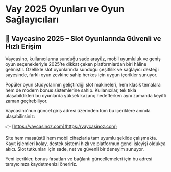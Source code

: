 # Vay 2025 Oyunları ve Oyun Sağlayıcıları

## 🎲 Vaycasino 2025 – Slot Oyunlarında Güvenli ve Hızlı Erişim

Vaycasino, kullanıcılarına sunduğu sade arayüz, mobil uyumluluk ve geniş oyun seçenekleriyle 2025’te dikkat çeken platformlardan biri hâline gelmiştir. Özellikle slot oyunlarında sunduğu çeşitlilik ve sağlayıcı desteği sayesinde, farklı oyun zevkine sahip herkes için uygun içerikler sunuyor.

Popüler oyun stüdyolarının geliştirdiği slot makineleri, hem klasik temalara hem de modern bonus sistemlerine sahip. Kullanıcılar, tek tıkla ulaşabildikleri bu oyunlarda yüksek kazanç hedeflerken aynı zamanda keyifli zaman geçirebiliyor.

Vaycasino'nun güncel giriş adresi üzerinden tüm bu içeriklere anında ulaşabilirsiniz:

👉 [https://vaycasinoz.com](https://vaycasinoz.com)

Site hem masaüstü hem mobil cihazlarla tam uyumlu şekilde çalışmakta. Kayıt işlemleri kolay, destek sistemi hızlı ve platformun genel işleyişi oldukça akıcı. Slot tutkunları için sade, net ve güvenli bir deneyim sunuyor.

Yeni içerikler, bonus fırsatları ve bağlantı güncellemeleri için bu adresi tarayıcınıza kaydetmenizi öneririz.
